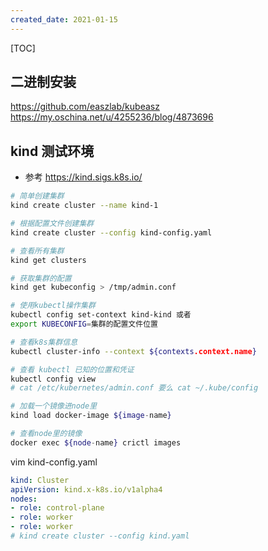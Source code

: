 ```yaml
---
created_date: 2021-01-15
---
```


[TOC]

## 二进制安装

https://github.com/easzlab/kubeasz
https://my.oschina.net/u/4255236/blog/4873696

## kind 测试环境

- 参考
  https://kind.sigs.k8s.io/

```bash
# 简单创建集群
kind create cluster --name kind-1

# 根据配置文件创建集群
kind create cluster --config kind-config.yaml

# 查看所有集群
kind get clusters

# 获取集群的配置
kind get kubeconfig > /tmp/admin.conf

# 使用kubectl操作集群
kubectl config set-context kind-kind 或者
export KUBECONFIG=集群的配置文件位置

# 查看k8s集群信息
kubectl cluster-info --context ${contexts.context.name}

# 查看 kubectl 已知的位置和凭证
kubectl config view
# cat /etc/kubernetes/admin.conf 要么 cat ~/.kube/config

# 加载一个镜像进node里
kind load docker-image ${image-name}

# 查看node里的镜像
docker exec ${node-name} crictl images
```

vim kind-config.yaml

```yaml
kind: Cluster
apiVersion: kind.x-k8s.io/v1alpha4
nodes:
- role: control-plane
- role: worker
- role: worker
# kind create cluster --config kind.yaml
```
